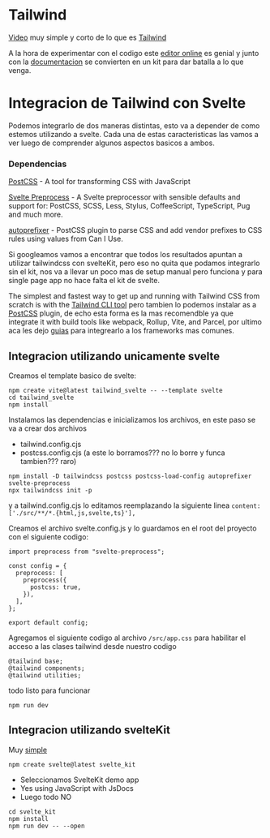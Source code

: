 # Tailwind

[Video](https://www.youtube.com/watch?v=7hHUnYDr9kQ) muy simple y corto de lo que es [Tailwind](https://tailwindcss.com/)

A la hora de experimentar con el codigo este [editor online](https://play.tailwindcss.com) es genial y junto con la [documentacion](https://tailwindcss.com/docs/installation) se convierten en un kit para dar batalla a lo que venga.


# Integracion de Tailwind con Svelte

Podemos integrarlo de dos maneras distintas, esto va a depender de como estemos utilizando a svelte. Cada una de estas caracteristicas las vamos a ver luego de comprender algunos aspectos basicos a ambos.

### Dependencias

[PostCSS](https://postcss.org/) - A tool for transforming CSS with JavaScript

[Svelte Preprocess](https://github.com/sveltejs/svelte-preprocess) - A Svelte preprocessor with sensible defaults and support for: PostCSS, SCSS, Less, Stylus, CoffeeScript, TypeScript, Pug and much more.

[autoprefixer](https://www.npmjs.com/package/autoprefixer) - PostCSS plugin to parse CSS and add vendor prefixes to CSS rules using values from Can I Use.

Si googleamos vamos a encontrar que todos los resultados apuntan a utilizar tailwindcss con svelteKit, pero eso no quita que podamos integrarlo sin el kit, nos va a llevar un poco mas de setup manual pero funciona y para single page app no hace falta el kit de svelte.

The simplest and fastest way to get up and running with Tailwind CSS from scratch is with the [Tailwind CLI tool](https://tailwindcss.com/docs/installation) pero tambien lo podemos instalar as a [PostCSS](https://tailwindcss.com/docs/installation/using-postcss) plugin, de echo esta forma es la mas recomendble ya que integrate it with build tools like webpack, Rollup, Vite, and Parcel, por ultimo aca les dejo [guias](https://tailwindcss.com/docs/installation/framework-guides) para integrearlo a los frameworks mas comunes.

## Integracion utilizando unicamente svelte

Creamos el template basico de svelte:

```
npm create vite@latest tailwind_svelte -- --template svelte
cd tailwind_svelte
npm install
```

Instalamos las dependencias e inicializamos los archivos, en este paso se va a crear dos archivos

- tailwind.config.cjs 
- postcss.config.cjs (a este lo borramos??? no lo borre y funca tambien??? raro)

```
npm install -D tailwindcss postcss postcss-load-config autoprefixer svelte-preprocess
npx tailwindcss init -p
```

y a tailwind.config.cjs lo editamos reemplazando la siguiente linea `content: ['./src/**/*.{html,js,svelte,ts}'],`

Creamos el archivo svelte.config.js y lo guardamos en el root del proyecto con el siguiente codigo:

```
import preprocess from "svelte-preprocess";

const config = {
  preprocess: [
    preprocess({
      postcss: true,
    }),
  ],
};

export default config;
```

Agregamos el siguiente codigo al archivo `/src/app.css` para habilitar el acceso a las clases tailwind desde nuestro codigo

```
@tailwind base;
@tailwind components;
@tailwind utilities;
```

todo listo para funcionar

`npm run dev`


## Integracion utilizando svelteKit

Muy [simple](https://tailwindcss.com/docs/guides/sveltekit)

```
npm create svelte@latest svelte_kit
```

- Seleccionamos SvelteKit demo app
- Yes using JavaScript with JsDocs
- Luego todo NO


```
cd svelte_kit
npm install
npm run dev -- --open
```